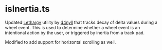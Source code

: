 # isInertia.ts

Updated [Lethargy](https://github.com/d4nyll/lethargy) utility by [d4nyll](https://github.com/d4nyll) that tracks decay of delta values during a wheel event. This is used to determine whether a wheel event is an intentional action by the user, or triggered by inertia from a track pad.

Modified to add support for horizontal scrolling as well.
